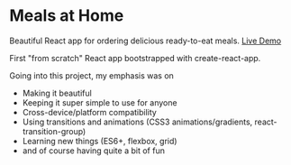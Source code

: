 # Meals at Home
Beautiful React app for ordering delicious ready-to-eat meals. [Live Demo](https://philipadeoye.com/meals-at-home)


First "from scratch" React app bootstrapped with create-react-app.

Going into this project, my emphasis was on 

- Making it beautiful
- Keeping it super simple to use for anyone
- Cross-device/platform compatibility
- Using transitions and animations (CSS3 animations/gradients, react-transition-group)
- Learning new things (ES6+, flexbox, grid)
- and of course having quite a bit of fun
